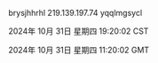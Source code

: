 brysjhhrhl 219.139.197.74 yqqlmgsycl

2024年 10月 31日 星期四 19:20:02 CST

2024年 10月 31日 星期四 11:20:02 GMT
